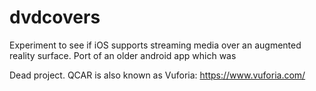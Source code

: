 # dvdcovers
Experiment to see if iOS supports streaming media over an augmented reality surface. Port of an older android app which was 

Dead project. QCAR is also known as Vuforia: https://www.vuforia.com/
